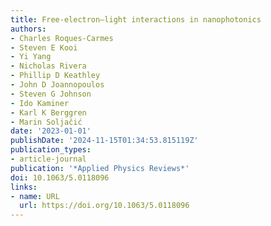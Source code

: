 ```yaml
---
title: Free-electron–light interactions in nanophotonics
authors:
- Charles Roques-Carmes
- Steven E Kooi
- Yi Yang
- Nicholas Rivera
- Phillip D Keathley
- John D Joannopoulos
- Steven G Johnson
- Ido Kaminer
- Karl K Berggren
- Marin Soljačić
date: '2023-01-01'
publishDate: '2024-11-15T01:34:53.815119Z'
publication_types:
- article-journal
publication: '*Applied Physics Reviews*'
doi: 10.1063/5.0118096
links:
- name: URL
  url: https://doi.org/10.1063/5.0118096
---
```

